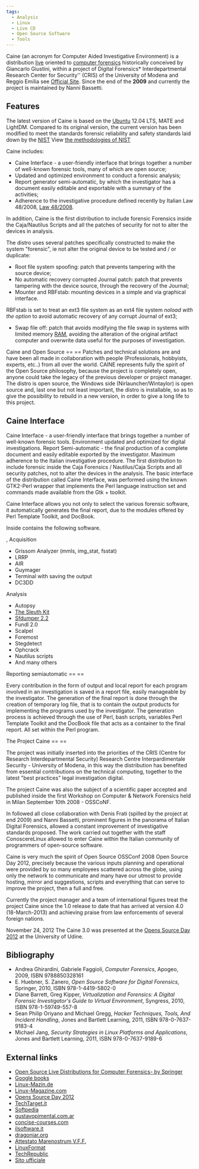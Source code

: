 ```yaml
---
tags:
  - Analysis
  - Linux
  - Live CD
  - Open Source Software
  - Tools
---
```

Caine (an acronym for Computer Aided Investigative Environment) is a
distribution [live](live_cd.md) oriented to [computer forensics](computer_forensics.md)
historically conceived by Giancarlo Giustini, within a project of Digital
Forensics* Interdepartmental Research Center for Security'' (CRIS) of the
University of Modena and Reggio Emilia see [Official Site](https://www.caine-live.net//page4/history.html).
Since the end of the **2009** and currently the project is maintained by Nanni
Bassetti.

## Features

The latest version of Caine is based on the [Ubuntu](ubuntu.md) 12.04 LTS, MATE and LightDM. Compared to
its original version, the current version has been modified to meet the
standards forensic reliability and safety standards laid down by the
[NIST](nist.md) View [the methodologies of NIST](https://www.nist.gov/itl/ssd/software-quality-group/computer-forensics-tool-testing-program-cftt/cftt-general-0)

Caine includes:

- Caine Interface - a user-friendly interface that brings together a
  number of well-known forensic tools, many of which are open source;
- Updated and optimized environment to conduct a forensic analysis;
- Report generator semi-automatic, by which the investigator has a
  document easily editable and exportable with a summary of the
  activities;
- Adherence to the investigative procedure defined recently by Italian
  Law 48/2008, [Law 48/2008](https://www.parlamento.it/parlam/leggi/08048l.htm).

In addition, Caine is the first distribution to include forensic
Forensics inside the Caja/Nautilus Scripts and all the patches of
security for not to alter the devices in analysis.

The distro uses several patches specifically constructed to make the
system "forensic", ie not alter the original device to be tested and /
or duplicate:

- Root file system spoofing: patch that prevents tampering with the
  source device;
- No automatic recovery corrupted Journal patch: patch that prevents
  tampering with the device source, through the recovery of the Journal;
- Mounter and RBFstab: mounting devices in a simple and via graphical
  interface.

RBFstab is set to treat an ext3 file system as an ext4 file system *noload with
the option* to avoid automatic recovery of any corrupt Journal of ext3;

- Swap file off: patch that avoids modifying the file swap in systems with
  limited memory [RAM](ram.md), avoiding the alteration of the original
  artifact computer and overwrite data useful for the purposes of investigation.

Caine and Open Source == == Patches and technical solutions are and have
been all made in collaboration with people (Professionals, hobbyists,
experts, etc..) from all over the world.
CAINE represents fully the spirit of the Open Source philosophy, because
the project is completely open, anyone could take the legacy of the
previous developer or project manager.
The distro is open source, the Windows side (Nirlauncher/Wintaylor) is
open source and, last one but not least important, the distro is
installable, so as to give the possibility to rebuild in a new version,
in order to give a long life to this project.

## Caine Interface

Caine Interface - a user-friendly interface that brings together a
number of well-known forensic tools.
Environment updated and optimized for digital investigations.
Report Semi-automatic - the final production of a complete document and
easily editable exported by the investigator. Maximum adherence to the
Italian investigative procedure.
The first distribution to include forensic inside the Caja Forensics /
Nautilus/Caja Scripts and all security patches, not to alter the devices
in the analysis.
The basic interface of the distribution called Caine Interface, was
performed using the known GTK2-Perl wrapper that implements the Perl
language instruction set and commands made available from the Gtk +
toolkit.

Caine Interface allows you not only to select the various forensic
software, it automatically generates the final report, due to the
modules offered by Perl Template Toolkit, and DocBook.

Inside contains the following software.

, Acquisition

- Grissom Analyzer (mmls, img_stat, fsstat)
- LRRP
- AIR
- Guymager
- Terminal with saving the output
- DC3DD

Analysis

- Autopsy
- [The Sleuth Kit](the_sleuth_kit.md)
- [Sfdumper 2.2](selective_file_dumper.md)
- Fundl 2.0
- Scalpel
- Foremost
- Stegdetect
- Ophcrack
- Nautilus scripts
- And many others

Reporting semiautomatic == ==

Every contribution in the form of output and local report for each
program involved in an investigation is saved in a report file, easily
manageable by the investigator. The generation of the final report is
done through the creation of temporary log file, that is to contain the
output products for implementing the programs used by the
investigator.
The generation process is achieved through the use of Perl, bash
scripts, variables Perl Template Toolkit and the DocBook file that acts
as a container to the final report.
All set within the Perl program.

The Project Caine == ==

The project was initially inserted into the priorities of the CRIS
(Centre for Research Interdepartmental Security) Research Centre
Interpardimentale Security - University of Modena, in this way the
distribution has benefited from essential contributions on the technical
computing, together to the latest "best practices" legal investigation
digital.

The project Caine was also the subject of a scientific paper accepted
and published inside the first Workshop on Computer & Network Forensics
held in Milan September 10th 2008 - OSSCoNF.

In followed all close collaboration with Denis Frati (spilled by the
project at end 2009) and Nanni Bassetti, prominent figures in the
panorama of Italian Digital Forensics, allowed a constant improvement of
investigative standards proposed. The work carried out together with the
staff ConoscereLinux allowed to enter Caine within the Italian community
of programmers of open-source software.

Caine is very much the spirit of Open Source OSSConf 2008 Open Source
Day 2012, precisely because the various inputs planning and operational
were provided by so many employees scattered across the globe, using
only the network to communicate and many have our utmost to provide
hosting, mirror and suggestions, scripts and everything that can serve
to improve the project, then a full and free.

Currently the project manager and a team of international figures treat
the project Caine since the 1.0 release to date that has arrived at
version 4.0 (18-March-2013) and achieving praise from law enforcements
of several foreign nations.

November 24, 2012 The Caine 3.0 was presented at the [Opens Source Day 2012](https://www.opensourceday.org/2012/?mid=20)
at the University of Udine.

## Bibliography

- Andrea Ghirardini, Gabriele Faggioli, *Computer Forensics*, Apogeo,
  2009, ISBN 9788850328161
- E. Huebner, S. Zanero, *Open Source Software for Digital Forensics*,
  Springer, 2010, ISBN 978-1-4419-5802-0
- Diane Barrett, Greg Kipper, *Virtualization and Forensics: A Digital
  Forensic Investigator's Guide to Virtual Environment*, Syngress, 2010,
  ISBN 978-1-59749-557-8
- Sean Philip Oriyano and Michael Gregg, *Hacker Techniques, Tools, And
  Incident Handling*, Jones and Bartlett Learning, 2011, ISBN
  978-0-7637-9183-4
- Michael Jang, *Security Strategies in Linux Platforms and
  Applications*, Jones and Bartlett Learning, 2011, ISBN
  978-0-7637-9189-6

## External links

- [Open Source Live Distributions for Computer Forensics- by Springer](https://link.springer.com/chapter/10.1007/978-1-4419-5803-7_5)
- [Google books](https://books.google.it/books?id=jQVgWaF3pJwChttp://books.google.it/books?id=jQVgWaF3pJwC&pg=PT304&lpg=PT304&dq=Andrea+Ghirardini;+Gabriele+Faggioli,+Computer+Forensics+caine&source=bl&ots=mf8-Def6uF&sig=88ydFgTv05M2Q45B4FSvwqhBXKk&hl=it&sa=X&ei=W2voUOD3Lcrk4QSVlIDoDQ&ved=0CEMQ6AEwAQpg=PT304http://books.google.it/books?id=jQVgWaF3pJwC&pg=PT304&lpg=PT304&dq=Andrea+Ghirardini;+Gabriele+Faggioli,+Computer+Forensics+caine&source=bl&ots=mf8-Def6uF&sig=88ydFgTv05M2Q45B4FSvwqhBXKk&hl=it&sa=X&ei=W2voUOD3Lcrk4QSVlIDoDQ&ved=0CEMQ6AEwAQlpg=PT304http://books.google.it/books?id=jQVgWaF3pJwC&pg=PT304&lpg=PT304&dq=Andrea+Ghirardini;+Gabriele+Faggioli,+Computer+Forensics+caine&source=bl&ots=mf8-Def6uF&sig=88ydFgTv05M2Q45B4FSvwqhBXKk&hl=it&sa=X&ei=W2voUOD3Lcrk4QSVlIDoDQ&ved=0CEMQ6AEwAQdq=Andrea+Ghirardini%3B+Gabriele+Faggioli,+Computer+Forensics+cainehttp://books.google.it/books?id=jQVgWaF3pJwC&pg=PT304&lpg=PT304&dq=Andrea+Ghirardini;+Gabriele+Faggioli,+Computer+Forensics+caine&source=bl&ots=mf8-Def6uF&sig=88ydFgTv05M2Q45B4FSvwqhBXKk&hl=it&sa=X&ei=W2voUOD3Lcrk4QSVlIDoDQ&ved=0CEMQ6AEwAQsource=blhttp://books.google.it/books?id=jQVgWaF3pJwC&pg=PT304&lpg=PT304&dq=Andrea+Ghirardini;+Gabriele+Faggioli,+Computer+Forensics+caine&source=bl&ots=mf8-Def6uF&sig=88ydFgTv05M2Q45B4FSvwqhBXKk&hl=it&sa=X&ei=W2voUOD3Lcrk4QSVlIDoDQ&ved=0CEMQ6AEwAQots=mf8-Def6uFhttp://books.google.it/books?id=jQVgWaF3pJwC&pg=PT304&lpg=PT304&dq=Andrea+Ghirardini;+Gabriele+Faggioli,+Computer+Forensics+caine&source=bl&ots=mf8-Def6uF&sig=88ydFgTv05M2Q45B4FSvwqhBXKk&hl=it&sa=X&ei=W2voUOD3Lcrk4QSVlIDoDQ&ved=0CEMQ6AEwAQsig=88ydFgTv05M2Q45B4FSvwqhBXKkhttp://books.google.it/books?id=jQVgWaF3pJwC&pg=PT304&lpg=PT304&dq=Andrea+Ghirardini;+Gabriele+Faggioli,+Computer+Forensics+caine&source=bl&ots=mf8-Def6uF&sig=88ydFgTv05M2Q45B4FSvwqhBXKk&hl=it&sa=X&ei=W2voUOD3Lcrk4QSVlIDoDQ&ved=0CEMQ6AEwAQhl=ithttp://books.google.it/books?id=jQVgWaF3pJwC&pg=PT304&lpg=PT304&dq=Andrea+Ghirardini;+Gabriele+Faggioli,+Computer+Forensics+caine&source=bl&ots=mf8-Def6uF&sig=88ydFgTv05M2Q45B4FSvwqhBXKk&hl=it&sa=X&ei=W2voUOD3Lcrk4QSVlIDoDQ&ved=0CEMQ6AEwAQsa=Xhttp://books.google.it/books?id=jQVgWaF3pJwC&pg=PT304&lpg=PT304&dq=Andrea+Ghirardini;+Gabriele+Faggioli,+Computer+Forensics+caine&source=bl&ots=mf8-Def6uF&sig=88ydFgTv05M2Q45B4FSvwqhBXKk&hl=it&sa=X&ei=W2voUOD3Lcrk4QSVlIDoDQ&ved=0CEMQ6AEwAQei=W2voUOD3Lcrk4QSVlIDoDQ)
- [Linux-Mazin.de](https://www.linux-magazin.de/ausgaben/2010/12/italienische-aufklaerung/)
- [Linux-Magazine.com](https://www.linux-magazine.com/Issues/2011/122/Caine)
- [Opens Source Day 2012](https://www.opensourceday.org/2012/?mid=20)
- [TechTarget.it](https://www.zerounoweb.it/techtarget/searchsecurity/)
- [Softpedia](https://news.softpedia.com/news/CAINE-3-0-a-Tool-for-Digital-Forensics-297461.shtml)
- [gustavopimental.com.ar](http://gustavopimentel.com.ar/)
- [concise-courses.com](https://www.concise-courses.com/hacking-tools/top-ten/)
- [ilsoftware.it](https://www.ilsoftware.it/articoli.asp?tag=CAINE-progetto-italiano-per-la-computer-forensics_5656)
- [dragonjar.org](https://www.dragonjar.org/distribucion-live-cd-analisis-forense.xhtml)
- [Attestato Marenostrum V.F.F.](http://nannibassetti.com/dblog/articolo.asp?articolo=156)
- [LinuxFormat](https://www.linuxformat.com/archives?issue=151)
- [TechRepublic](https://www.techrepublic.com/article/10-obscure-linux-distributions-and-why-you-should-know-about-them/)
- [Sito ufficiale](https://www.caine-live.net/)
